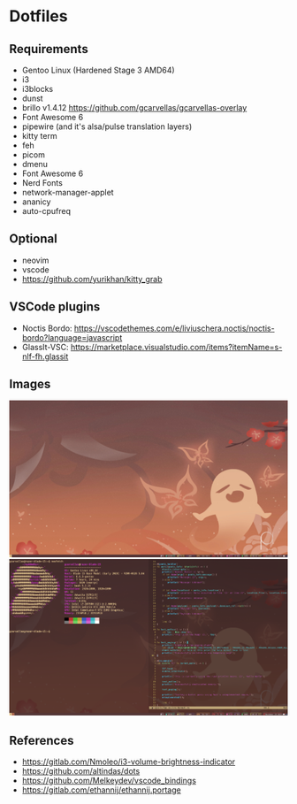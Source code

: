 # Dotfiles

## Requirements

- Gentoo Linux (Hardened Stage 3 AMD64)
- i3
- i3blocks
- dunst
- brillo v1.4.12 https://github.com/gcarvellas/gcarvellas-overlay
- Font Awesome 6
- pipewire (and it's alsa/pulse translation layers)
- kitty term
- feh
- picom
- dmenu
- Font Awesome 6
- Nerd Fonts
- network-manager-applet
- ananicy
- auto-cpufreq

## Optional

- neovim
- vscode
- https://github.com/yurikhan/kitty_grab

## VSCode plugins
- Noctis Bordo: https://vscodethemes.com/e/liviuschera.noctis/noctis-bordo?language=javascript
- GlassIt-VSC: https://marketplace.visualstudio.com/items?itemName=s-nlf-fh.glassit

## Images
![image](./images/1.png)
![image](./images/2.png)

## References

- https://gitlab.com/Nmoleo/i3-volume-brightness-indicator
- https://github.com/altindas/dots
- https://github.com/Melkeydev/vscode_bindings
- https://gitlab.com/ethannij/ethannij.portage

